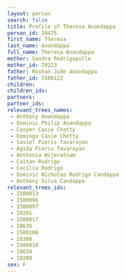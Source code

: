 ```yaml
---
layout: person
search: false
title: Profile of Theresa Anandappa
person_id: I0475
first_name: Theresa
last_name: Anandappa
full_name: Theresa Anandappa
mother: Sandra Rodrigopulle
mother_id: I0223
father: Roshan Jude Anandappa
father_id: I500122
children:
children_ids:
partners:
partner_ids:
relevant_trees_names:
 - Anthony Anandappa
 - Dominic Philip Anandappa
 - Casper Casie Chetty
 - Dominga Casie Chetty
 - Saviel Pieris Tavarayan
 - Agida Pieris Tavarayan
 - Anthonia Wijeratnam
 - Caitan Rodrigo
 - Cecilia Rodrigo
 - Dominic Nicholas Rodrigo Candappa
 - Anthony Silva Candappa
relevant_trees_ids:
 - I500013
 - I500096
 - I500097
 - I0201
 - I500017
 - I0635
 - I500100
 - I0308
 - I500018
 - I0634
 - I0200
sex: F
---
```


